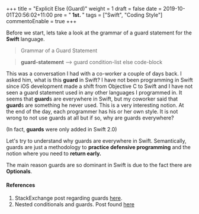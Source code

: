 +++
title = "Explicit Else (Guard)"
weight = 1
draft = false
date = 2019-10-01T20:56:02+11:00
pre = "<b>&nbsp;1st. </b>"
tags = ["Swift", "Coding Style"]
commentoEnable = true
+++


Before we start, lets take a look at the grammar of a guard statement for the **Swift** language.

> Grammar of a Guard Statement

> <strong>guard-statement</strong> --> guard condition-list else code-block

This was a conversation I had with a co-worker a couple of days back. I asked him, what is this **guard** in Swift? I have not been programming in Swift since iOS development made a shift from Objective C to Swift and I have not seen a guard statement used in any other languages I programmed in. It seems that **guard**s are everywhere in Swift, but my coworker said that **guard**s are something he never used. This is a very interesting notion. At the end of the day, each programmer has his or her own style. It is not wrong to not use guards at all but if so, why are guards everywhere?

(In fact, **guards** were only added in Swift 2.0)

Let's try to understand why guards are everywhere in Swift. Semantically, guards are just a methodology to **practice defensive programming** and the notion where you need to **return early.**

The main reason guards are so dominant in Swift is due to the fact there are **Optionals**. 

#### References

1. StackExchange post regarding guards [here](https://softwareengineering.stackexchange.com/questions/350472/developer-insists-if-statements-shouldnt-have-negated-conditions-and-should-al).
2. Nested conditionals and guards. Post found [here](https://refactoring.com/catalog/replaceNestedConditionalWithGuardClauses.html)